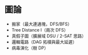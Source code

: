 # 圖論
- 搬家（最大連通塊，DFS/BFS）
- Tree Distance I（兩次 DFS）
- 真假子圖（擴展域 DSU / 2-SAT 思路）
- 邏輯電路（DAG 拓樸與最大延遲）
- 病毒演化（樹 DP）
